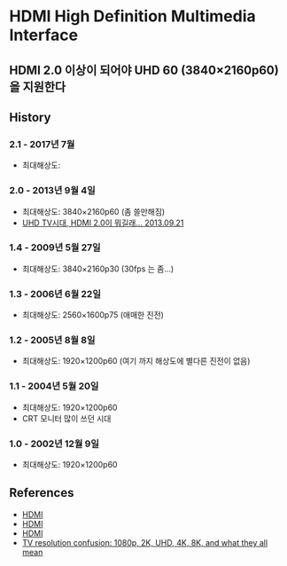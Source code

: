 # HDMI High Definition Multimedia Interface


## HDMI 2.0 이상이 되어야 UHD 60 (3840×2160p60) 을 지원한다

## History
### 2.1 - 2017년 7월
* 최대해상도: 

### 2.0 - 2013년 9월 4일
* 최대해상도: 3840×2160p60 (좀 쓸만해짐)
* [UHD TV시대, HDMI 2.0이 뭐길래... 2013.09.21](http://www.zdnet.co.kr/view/?no=20130917150326)

### 1.4 - 2009년 5월 27일
* 최대해상도: 3840×2160p30 (30fps 는 좀...)

### 1.3 - 2006년 6월 22일
* 최대해상도: 2560×1600p75 (애매한 진전)

### 1.2 - 2005년 8월 8일
* 최대해상도: 1920×1200p60 (여기 까지 해상도에 별다른 진전이 없음)

### 1.1 - 2004년 5월 20일
* 최대해상도: 1920×1200p60
* CRT 모니터 많이 쓰던 시대

### 1.0 - 2002년 12월 9일
* 최대해상도: 1920×1200p60


## References
* [HDMI](https://www.hdmi.org/resource/index)
* [HDMI](https://namu.wiki/w/HDMI)
* [HDMI](https://ko.wikipedia.org/wiki/HDMI)
* [TV resolution confusion: 1080p, 2K, UHD, 4K, 8K, and what they all mean](https://www.cnet.com/news/4k-1080p-2k-uhd-8k-tv-resolutions-explained/)